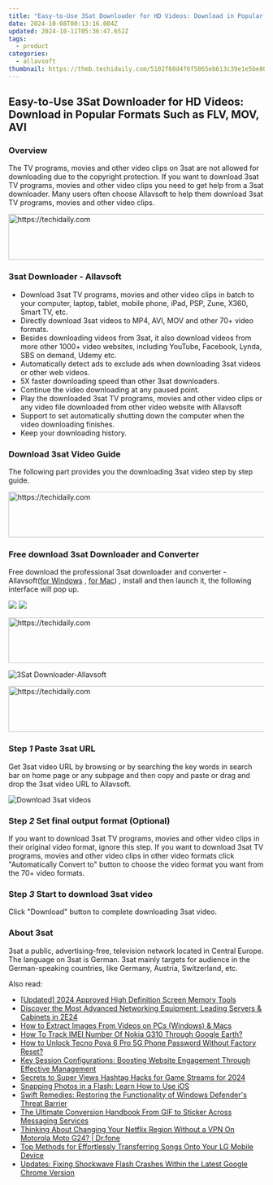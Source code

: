 ```yaml
---
title: "Easy-to-Use 3Sat Downloader for HD Videos: Download in Popular Formats Such as FLV, MOV, AVI"
date: 2024-10-08T00:13:16.004Z
updated: 2024-10-11T05:36:47.652Z
tags:
  - product
categories:
  - allavsoft
thumbnail: https://thmb.techidaily.com/5102f68d4f6f5865eb613c39e1e5be805ea96bcf031e721bf44a46da711c7234.jpg
---
```


## Easy-to-Use 3Sat Downloader for HD Videos: Download in Popular Formats Such as FLV, MOV, AVI

### Overview

The TV programs, movies and other video clips on 3sat are not allowed for downloading due to the copyright protection. If you want to download 3sat TV programs, movies and other video clips you need to get help from a 3sat downloader. Many users often choose Allavsoft to help them download 3sat TV programs, movies and other video clips.

<!-- affiliate ads begin -->
<a href="https://appsumo.8odi.net/c/5597632/2111968/7443" target="_top" id="2111968">
  <img src="//a.impactradius-go.com/display-ad/7443-2111968" border="0" alt="https://techidaily.com" width="728" height="90"/>
</a>
<img height="0" width="0" src="https://appsumo.8odi.net/i/5597632/2111968/7443" style="position:absolute;visibility:hidden;" border="0" />
<!-- affiliate ads end -->

### 3sat Downloader - Allavsoft

* Download 3sat TV programs, movies and other video clips in batch to your computer, laptop, tablet, mobile phone, iPad, PSP, Zune, X360, Smart TV, etc.
* Directly download 3sat videos to MP4, AVI, MOV and other 70+ video formats.
* Besides downloading videos from 3sat, it also download videos from more other 1000+ video websites, including YouTube, Facebook, Lynda, SBS on demand, Udemy etc.
* Automatically detect ads to exclude ads when downloading 3sat videos or other web videos.
* 5X faster downloading speed than other 3sat downloaders.
* Continue the video downloading at any paused point.
* Play the downloaded 3sat TV programs, movies and other video clips or any video file downloaded from other video website with Allavsoft
* Support to set automatically shutting down the computer when the video downloading finishes.
* Keep your downloading history.

### Download 3sat Video Guide

The following part provides you the downloading 3sat video step by step guide.

<!-- affiliate ads begin -->
<a href="https://appsumo.8odi.net/c/5597632/2082539/7443" target="_top" id="2082539">
  <img src="//a.impactradius-go.com/display-ad/7443-2082539" border="0" alt="https://techidaily.com" width="728" height="90"/>
</a>
<img height="0" width="0" src="https://appsumo.8odi.net/i/5597632/2082539/7443" style="position:absolute;visibility:hidden;" border="0" />
<!-- affiliate ads end -->

### Free download 3sat Downloader and Converter

Free download the professional 3sat downloader and converter - Allavsoft([for Windows](https://tools.techidaily.com/allavsoft/products/) , [for Mac](https://tools.techidaily.com/allavsoft/products/)) , install and then launch it, the following interface will pop up.

[![](https://www.allavsoft.com/how-to/../images/how-to/free-download-win.jpg)](https://tools.techidaily.com/allavsoft/products/) [![](https://www.allavsoft.com/how-to/../images/how-to/free-download-mac.jpg)](https://tools.techidaily.com/allavsoft/products/)

<!-- affiliate ads begin -->
<a href="https://appsumo.8odi.net/c/5597632/2049369/7443" target="_top" id="2049369">
  <img src="//a.impactradius-go.com/display-ad/7443-2049369" border="0" alt="https://techidaily.com" width="728" height="90"/>
</a>
<img height="0" width="0" src="https://appsumo.8odi.net/i/5597632/2049369/7443" style="position:absolute;visibility:hidden;" border="0" />
<!-- affiliate ads end -->

![3Sat Downloader-Allavsoft](https://www.allavsoft.com/how-to/../images/allavsoft/screen-shot-600.jpg)

<!-- affiliate ads begin -->
<a href="https://appsumo.8odi.net/c/5597632/2151882/7443" target="_top" id="2151882">
  <img src="//a.impactradius-go.com/display-ad/7443-2151882" border="0" alt="https://techidaily.com" width="600" height="90"/>
</a>
<img height="0" width="0" src="https://appsumo.8odi.net/i/5597632/2151882/7443" style="position:absolute;visibility:hidden;" border="0" />
<!-- affiliate ads end -->

### Step _1_ Paste 3sat URL

Get 3sat video URL by browsing or by searching the key words in search bar on home page or any subpage and then copy and paste or drag and drop the 3sat video URL to Allavsoft.

![Download 3sat videos](https://www.allavsoft.com/how-to/../images/how-to/viki-video-downloader/viki-video-download.jpg)

### Step _2_ Set final output format (Optional)

If you want to download 3sat TV programs, movies and other video clips in their original video format, ignore this step. If you want to download 3sat TV programs, movies and other video clips in other video formats click "Automatically Convert to" button to choose the video format you want from the 70+ video formats.

### Step _3_ Start to download 3sat video

Click "Download" button to complete downloading 3sat video.

### About 3sat

3sat a public, advertising-free, television network located in Central Europe. The language on 3sat is German. 3sat mainly targets for audience in the German-speaking countries, like Germany, Austria, Switzerland, etc.

<ins class="adsbygoogle"
     style="display:block"
     data-ad-format="autorelaxed"
     data-ad-client="ca-pub-7571918770474297"
     data-ad-slot="1223367746"></ins>

<ins class="adsbygoogle"
     style="display:block"
     data-ad-client="ca-pub-7571918770474297"
     data-ad-slot="8358498916"
     data-ad-format="auto"
     data-full-width-responsive="true"></ins>

<span class="atpl-alsoreadstyle">Also read:</span>
<div><ul>
<li><a href="https://remote-screen-capture.techidaily.com/updated-2024-approved-high-definition-screen-memory-tools/"><u>[Updated] 2024 Approved High Definition Screen Memory Tools</u></a></li>
<li><a href="https://buynow-info.techidaily.com/discover-the-most-advanced-networking-equipment-leading-servers-and-cabinets-in-2e24/"><u>Discover the Most Advanced Networking Equipment: Leading Servers & Cabinets in 2E24</u></a></li>
<li><a href="https://fox-triigers.techidaily.com/how-to-extract-images-from-videos-on-pcs-windows-and-macs/"><u>How to Extract Images From Videos on PCs (Windows) & Macs</u></a></li>
<li><a href="https://easy-unlock-android.techidaily.com/how-to-track-imei-number-of-nokia-g310-through-google-earth-by-drfone-android/"><u>How To Track IMEI Number Of Nokia G310 Through Google Earth?</u></a></li>
<li><a href="https://unlock-android.techidaily.com/how-to-unlock-tecno-pova-6-pro-5g-phone-password-without-factory-reset-by-drfone-android/"><u>How to Unlock Tecno Pova 6 Pro 5G Phone Password Without Factory Reset?</u></a></li>
<li><a href="https://fox-triigers.techidaily.com/key-session-configurations-boosting-website-engagement-through-effective-management/"><u>Key Session Configurations: Boosting Website Engagement Through Effective Management</u></a></li>
<li><a href="https://facebook-video-footage.techidaily.com/secrets-to-super-views-hashtag-hacks-for-game-streams-for-2024/"><u>Secrets to Super Views Hashtag Hacks for Game Streams for 2024</u></a></li>
<li><a href="https://fox-triigers.techidaily.com/snapping-photos-in-a-flash-learn-how-to-use-ios/"><u>Snapping Photos in a Flash: Learn How to Use iOS</u></a></li>
<li><a href="https://win11.techidaily.com/swift-remedies-restoring-the-functionality-of-windows-defenders-threat-barrier/"><u>Swift Remedies: Restoring the Functionality of Windows Defender's Threat Barrier</u></a></li>
<li><a href="https://extra-information.techidaily.com/the-ultimate-conversion-handbook-from-gif-to-sticker-across-messaging-services/"><u>The Ultimate Conversion Handbook From GIF to Sticker Across Messaging Services</u></a></li>
<li><a href="https://fake-location.techidaily.com/thinking-about-changing-your-netflix-region-without-a-vpn-on-motorola-moto-g24-drfone-by-drfone-virtual-android/"><u>Thinking About Changing Your Netflix Region Without a VPN On Motorola Moto G24? | Dr.fone</u></a></li>
<li><a href="https://fox-triigers.techidaily.com/top-methods-for-effortlessly-transferring-songs-onto-your-lg-mobile-device/"><u>Top Methods for Effortlessly Transferring Songs Onto Your LG Mobile Device</u></a></li>
<li><a href="https://win-howtos.techidaily.com/updates-fixing-shockwave-flash-crashes-within-the-latest-google-chrome-version/"><u>Updates: Fixing Shockwave Flash Crashes Within the Latest Google Chrome Version</u></a></li>
</ul></div>

